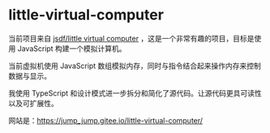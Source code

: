 # little-virtual-computer

当前项目来自 [jsdf/little virtual computer](https://github.com/jsdf/little-virtual-computer) ，这是一个非常有趣的项目，目标是使用 JavaScript 构建一个模拟计算机。

当前虚拟机使用 JavaScript 数组模拟内存，同时与指令结合起来操作内存来控制数据与显示。

我使用 TypeScript 和设计模式进一步拆分和简化了源代码。让源代码更具可读性以及可扩展性。

网站是：https://jump_jump.gitee.io/little-virtual-computer/